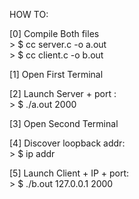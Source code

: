 HOW TO:

[0] Compile Both files  
			> $ cc server.c -o a.out  
			> $ cc client.c -o b.out


[1] Open First Terminal


[2] Launch Server + port :   
			> $ ./a.out 2000

[3] Open Second Terminal
			

[4] Discover loopback addr:  
			> $ ip addr

			
[5] Launch Client + IP + port:  
			> $ ./b.out 127.0.0.1 2000
